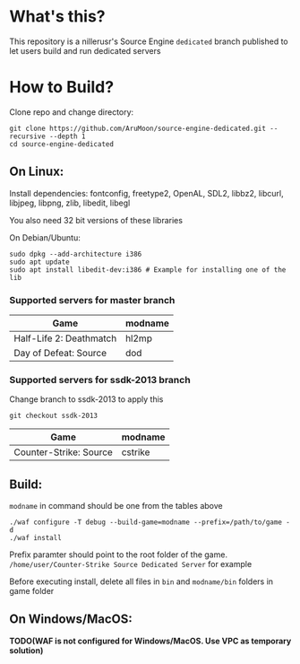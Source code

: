 # What's this?
This repository is a nillerusr's Source Engine `dedicated` branch published to let users build and run dedicated servers

# How to Build?
Clone repo and change directory:
```
git clone https://github.com/AruMoon/source-engine-dedicated.git --recursive --depth 1
cd source-engine-dedicated
```
## On Linux:

Install dependencies:
fontconfig, freetype2, OpenAL, SDL2, libbz2, libcurl, libjpeg, libpng, zlib, libedit, libegl

You also need 32 bit versions of these libraries

On Debian/Ubuntu:
```
sudo dpkg --add-architecture i386
sudo apt update
sudo apt install libedit-dev:i386 # Example for installing one of the lib
```

### Supported servers for master branch
| Game | modname |
| --- | --- |
| Half-Life 2: Deathmatch | hl2mp |
| Day of Defeat: Source | dod |
### Supported servers for ssdk-2013 branch
Change branch to ssdk-2013 to apply this
```
git checkout ssdk-2013
```
| Game | modname |
| --- | --- |
| Counter-Strike: Source | cstrike |

## Build:
`modname` in command should be one from the tables above
```
./waf configure -T debug --build-game=modname --prefix=/path/to/game -d
./waf install
```

Prefix paramter should point to the root folder of the game. `/home/user/Counter-Strike Source Dedicated Server` for example

Before executing install, delete all files in `bin` and `modname/bin` folders in game folder


## On Windows/MacOS:
**TODO(WAF is not configured for Windows/MacOS. Use VPC as temporary solution)**
